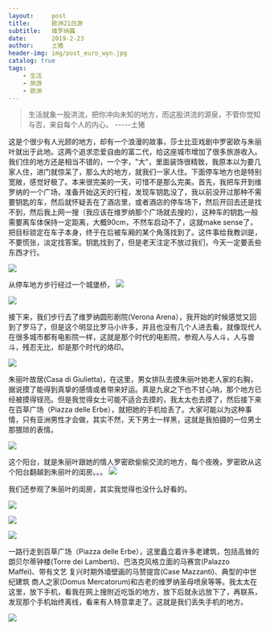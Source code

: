 ```yaml
---
layout:     post
title:      欧洲21日游
subtitle:   维罗纳篇
date:       2019-2-23
author:     土猪
header-img: img/post_euro_wyn.jpg
catalog: true
tags:
    - 生活
    - 旅游
    - 欧洲
---
```


> 生活就象一股洪流，把你冲向未知的地方，而这股洪流的源泉，不管你觉知与否，来自每个人的内心。 
> -----土猪





这是个很少有人光顾的地方，却有一个浪漫的故事，莎士比亚戏剧中罗密欧与朱丽叶就出于此地。这两个追求恋爱自由的富二代，给这座城市增加了很多旅游收入。我们住的地方还是相当不错的，一个字，"大"，里面装饰很精致，我原本以为要几家人住，进门就惊呆了，那么大的地方，就我们一家人住。下面停车地方也是特别宽敞，感觉好极了。本来很完美的一天，可惜不是那么完美。首先，我把车开到维罗纳的一个广场，准备开始这天的行程，发现车钥匙没了，我以前没开过那种不需要钥匙的车，然后就怀疑丢在了酒店里，或者酒店的停车场下，然后开回去还是找不到，然后我上网一搜（我应该在维罗纳那个广场就去搜的），这种车的钥匙一般需要离车体保持一定距离，大概90cm，不然车启动不了，这就make sense了，把目标锁定在车子本身，终于在后被车厢的某个角落找到了。这件事给我教训是，不要慌张，淡定找答案。钥匙找到了，但是老天注定不放过我们，今天一定要丢些东西才行。

![](https://cdn.steemitimages.com/DQmU3H7KjcrQkA3AS1TKjnmJDPUah3iiCfdrVr7Y7yoJ4Nd/image.png)


从停车地方步行经过一个城堡桥，
![](https://cdn.steemitimages.com/DQmcPuRtfLm4SryVe94M5kK4LBHKr7J7Ffq6GdTxboHfXf4/image.png)

![](https://cdn.steemitimages.com/DQmaxsVCHk1UpcMoCFgRtG86bhd4dQVcpLZd6W5FuFFJffS/image.png)


接下来，我们步行去了维罗纳圆形剧院(Verona Arena），我开始的时候感觉又回到了罗马了，但是这个明显比罗马小许多，并且也没有几个人进去看，就像现代人在很多城市都有电影院一样，这就是那个时代的电影院，参观人与人斗，人与兽斗，残忍无比，却是那个时代的烙印。

![](https://cdn.steemitimages.com/DQmQHwUhGbLZm5gjpj36JZJi5b6KkDbjgnFNPhCujg1wv9s/image.png)



朱丽叶故居(Casa di Giulietta)，在这里，男女排队去摸朱丽叶她老人家的右胸，据说摸了能得到真挚的感情或者带来好运。真是九泉之下也不甘心呐，那个地方已经被摸得锃亮。但是我觉得女士可能不适合去摸的，我太太也去摸了，然后接下来在百草广场（Piazza delle Erbe），就把她的手机给丢了。大家可能以为这种事情，只有亚洲男性才会做，其实不然，天下男士一样黑，这就是我拍摄的一位男士那猥琐的表情。

![](https://cdn.steemitimages.com/DQmQCbiCEdxhH2ctoCCQPfYDm4LAAThzV27VQKNBzBLYyk8/image.png)


这个阳台，就是朱丽叶跟她的情人罗密欧偷偷交流的地方，每个夜晚，罗密欧从这个阳台翻越到朱丽叶的闺房。。。
![](https://cdn.steemitimages.com/DQmXsucehQyaSccppjR3EdssuCKfrwZ56MxjHsqZvWSwfsE/image.png)


我们还参观了朱丽叶的闺房，其实我觉得也没什么好看的。

![](https://cdn.steemitimages.com/DQmf2jWpZqsQikUf2T1NLKs4XMryCRLWFLiTx1PN3XauCop/image.png)

![](https://cdn.steemitimages.com/DQmP8zcYtwFag2LV1qjQ2G7MzQ9PLWaSzQmZbxXeRBpSLp9/image.png)

![](https://cdn.steemitimages.com/DQmfGUz4H9ujpc3Vn8hCz7ThDBsmxLjJxGUPrCKeaEQgN2Y/image.png)

一路行走到百草广场（Piazza delle Erbe），这里矗立着许多老建筑，包括高耸的朗贝尔蒂钟楼(Torre dei Lamberti)、巴洛克风格立面的马赛宫(Palazzo Maffei)、带有文艺 复兴时期外墙壁画的马赞提宫(Case Mazzanti)、典型的中世纪建筑 商人之家(Domus Mercatorum)和古老的维罗纳圣母喷泉等等。我太太在这里，放下手机，看我在网上搜附近吃饭的地方，放下后就永远放下了，再联系，发现那个手机始终离线，看来有人特意拿走了。这就是我们丢失手机的地方。

![](https://cdn.steemitimages.com/DQmcYey2S2RHpGUY25SjLEnd8Xp8jingQditet86Y1NT6xq/image.png)
